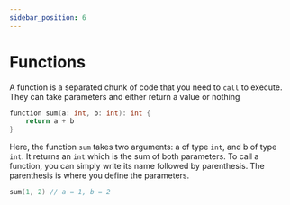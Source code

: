 ```yaml
---
sidebar_position: 6
---
```


# Functions

A function is a separated chunk of code that you need to `call` to execute. They can take parameters and either return a value or nothing

```go
function sum(a: int, b: int): int {
    return a + b
}
```

Here, the function `sum` takes two arguments: a of type `int`, and b of type `int`. It returns an `int` which is the sum of both parameters.
To call a function, you can simply write its name followed by parenthesis. The parenthesis is where you define the parameters.

```go
sum(1, 2) // a = 1, b = 2
```